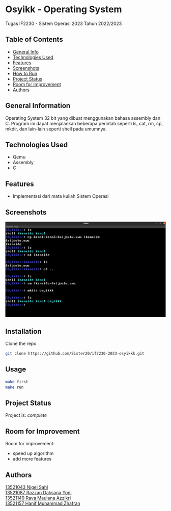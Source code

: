 <!-- # kit-OS-2023
Kit untuk IF2230 - Sistem Operasi 2023 -->

# Osyikk - Operating System 
<!-- IF2230 - Sistem Operasi 2023 -->
Tugas IF2230 - Sistem Operasi 2023 Tahun 2022/2023

## Table of Contents
* [General Info](#general-information)
* [Technologies Used](#technologies-used)
* [Features](#features)
* [Screenshots](#screenshots)
* [How to Run](#How-to-Run)
* [Project Status](#project-status)
* [Room for Improvement](#room-for-improvement)
* [Authors](#authors)

## General Information
Operating System 32 bit yang dibuat menggunakan bahasa assembly dan C. 
Program ini dapat menjalankan beberapa perintah seperti ls, cat, rm, 
cp, mkdir, dan lain-lain seperti shell pada umumnya.


## Technologies Used
- Qemu
- Assembly
- C

## Features
- Implementasi dari mata kuliah Sistem Operasi 

## Screenshots
![Example screenshot](./other/example.png)

## Installation
Clone the repo
```sh
git clone https://github.com/Sister20/if2230-2023-osyikkk.git
```

## Usage
```sh
make first
make run
```


## Project Status
Project is: _complete_ 


## Room for Improvement

Room for improvement:
- speed up algorithm
- add more features


## Authors
[13521043 Nigel Sahl](https://github.com/NerbFox)    
[13521087 Razzan Daksana Yoni](https://github.com/razzanYoni)        
[13521149 Rava Maulana Azzikri](https://github.com/RMA1403)       
[13521157 Hanif Muhammad Zhafran](https://github.com/hanifmz07)
